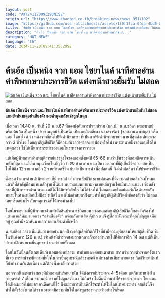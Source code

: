 ```yaml
---
layout: post
code: "ART24112009329DNISE"
origin_url: "https://www.khaosod.co.th/breaking-news/news_9514102"
image: "https://github.com/user-attachments/assets/130f17ca-04da-4bd5-87c0-7ae22c941384"
title: "ต้นอ้อ เป็นหนึ่ง จวก แอม ไซยาไนด์ นาทีศาลอ่านคำพิพากษาประหารชีวิต แต่งหน้าสวยยิ้มรับ ไม่สลด"
description: "ต้นอ้อ เป็นหนึ่ง จวก แอม ไซยาไนด์ นาทีศาลอ่านคำพิพากษาป..."
category: "HOT_NEWS"
language: "th"
date: 2024-11-20T09:41:35.299Z
---
```


# ต้นอ้อ เป็นหนึ่ง จวก แอม ไซยาไนด์ นาทีศาลอ่านคำพิพากษาประหารชีวิต แต่งหน้าสวยยิ้มรับ ไม่สลด

[![ต้นอ้อ เป็นหนึ่ง จวก แอม ไซยาไนด์ นาทีศาลอ่านคำพิพากษาประหารชีวิต แต่งหน้าสวยยิ้มรับ ไม่สลด](https://www.khaosod.co.th/wpapp/uploads/2024/11/tonoor.jpg "ต้นอ้อ เป็นหนึ่ง จวก แอม ไซยาไนด์ นาทีศาลอ่านคำพิพากษาประหารชีวิต แต่งหน้าสวยยิ้มรับ ไม่สลด")](https://www.khaosod.co.th/wpapp/uploads/2024/11/tonoor.jpg)

**ต้นอ้อ เป็นหนึ่ง จวก แอม ไซยาไนด์ นาทีศาลอ่านคำพิพากษาประหารชีวิต แต่งหน้าสวยยิ้มรับ ไม่สลดแถมยังหันมาดุอย่าเสียงดัง เผยคำพูดหลังแท้งลูกในคุก**

เมื่อเวลา 14.40 น. วันที่ 20 พ.ย.67 ที่กองบังคับการปราบปราม (บก.ป.) น.ส.ชลิดา พะละมาตย์ หรือ ต้นอ้อ เป็นหนึ่ง ประธานมูลนิธิเป็นหนึ่ง เปิดเผยถึงคดีของ นางสรารัตน์ (ขอสงวนนามสกุล) หรือ แอม ไซยาไนด์ ว่า หลังจากที่ตนไปฟังคำพิพากษา ที่เป็นการฟังคำพิพากษายาวนานที่สุดตั้งแต่เคยเจอกว่า 3 ชั่วโมง โดยญาติผู้เสียชีวิตก็มีความกังวลว่าศาลจะยกฟ้องหรือไม่ เพราะทนายฝั่งของแอมได้ให้เหตุผลว่า ไม่ได้เห็นการกระทำของแอมในระหว่างการวางยา

แต่เมื่อผู้พิพากษาอ่านพฤติการณ์แรงจูงใจของแอมตั้งแต่ปี 65-66 พบว่าเป็นช่วงที่แอมติดการพนันหนักที่สุด และมีเงินหมุนเวียนในบัญชีกว่า 90 ล้านบาท และเป็นช่วงเวลาที่มีผู้เสียชีวิตร่วงหล่นเป็นใบไม้ถึง 12 ราย บวกอีก 2 รายที่รอดชีวิต นับว่าเป็นการฆ่าเพื่อปลดหนี้ จึงมีคำตัดสินว่าให้ประหารชีวิต

ซึ่งระหว่างการอ่านคำพิพากษา ก็มีการกล่าวถึงการเสียชีวิตของแต่ละคนที่มีความคล้ายคลึงกันทั้งหมด แล้วก็ที่สำคัญคือพยานหลักฐานที่ได้มา พบว่าแอมพยายามทำลายหลักฐานโดยมีทนายแนะนำ ซึ่งหลังจากที่ผู้พิพากษาอ่าน ทางแอมก็ไม่ได้มีท่าทีเสียใจ ไม่ได้ร้องไห้ ไม่สลดและยิ้มแย้มแจ่มใสหัวเราะกับทนายในศาลเหมือนไม่มีอะไรเกิดขึ้น แต่ไม่กล้าสบตาฝั่งตน ทำให้ญาติผู้เสียชีวิตตั้งข้อสงสัยว่า ไม่สลดเลยหรืออย่างไร กับเหตุการณ์ที่ได้กระทำลงไป

โดยในระหว่างที่ผู้พิพากษาอ่านคำตัดสินประหารชีวิตแอม ทางตนและญาติผู้เสียชีวิตก็กอดกันร้องไห้ แต่ทนายก็หันมาบอกว่า “อย่าเสียงดัง” พร้อมกับทำเสียงจุ๊ปาก ตนจึงรู้สึกสงสัยขณะที่คุณใส่กุญแจมืออยู่ คุณยังมีหน้าหันมาบอกว่าอย่าเสียงดังอีกหรือ

น.ส.ชลิดา กล่าวเพิ่มเติมว่า แต่อย่างน้อยฝั่งญาติผู้เสียชีวิตก็ดีใจที่ยังมีความยุติธรรมให้แก่ผู้เสียชีวิต ซึ่งในวันอังคาร (26 พ.ย.) เจ้าหน้าที่ตำรวจสอบสวนกลางก็จะส่งสำนวนไปที่อัยการอีก 14 เคส แต่ก็เห็นว่าทางฝั่งทนายจะยื่นอุทธรณ์ของจำเลยทั้งหมด

โดยในวันนี้ตนสังเกตเห็นว่า แอมแต่งหน้าสวย ทาปากแดง ต่อขนตาสวย สภาพร่างกายต่างจากครั้งแรกที่เจอ เพราะน่าจะมีความมั่นใจในการยื่นอุทธรณ์แล้วชนะคดี แต่ทางด้านทีมทนายเดชา กิตติวิทยานันท์ ก็ยังทำงานกันต่อเนื่อง แต่ก็ต้องพึ่งพาอัยการด้วย

นอกจากนี้ตนพบว่า ขณะที่ตัวแอมเข้าเรือนจำนั้น ได้ตั้งครรภ์ประมาณ 4-5 เดือน แต่ก็พบว่าแท้งในอายุครรภ์ 7 เดือน จากพฤติกรรมที่ไม่ดูแลตัวเอง ไม่กินข้าวไม่ดื่มน้ำจนทำให้ขาดสารอาหาร โดยแอมได้เปิดเผยว่าไม่อยากเอาเด็กคนนี้ไว้ ถึงแม้ว่าการเก็บเด็กไว้จะทำให้ไม่โดนโทษประหาร จากสิ่งนี้จึงทำให้ตั้งข้อสังเกตได้ว่า แอมอาจมีความมั่นใจในคำพูดของทนายว่าอย่างไรก็รอด

